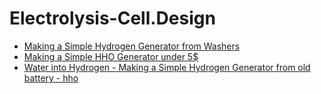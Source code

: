 # Electrolysis-Cell.Design
- [Making a Simple Hydrogen Generator from Washers](https://youtu.be/RY08xO-_11w)
- [Making a Simple HHO Generator under 5$](https://youtu.be/kfYiQVzB3Cg)
- [Water into Hydrogen - Making a Simple Hydrogen Generator from old battery - hho](https://youtu.be/08XGs7pZSlE)
